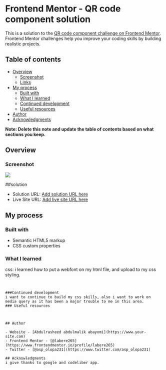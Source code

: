 # Frontend Mentor - QR code component solution

This is a solution to the [QR code component challenge on Frontend Mentor](https://www.frontendmentor.io/challenges/qr-code-component-iux_sIO_H). Frontend Mentor challenges help you improve your coding skills by building realistic projects. 

## Table of contents

- [Overview](#overview)
  - [Screenshot](#screenshot)
  - [Links](#links)
- [My process](#my-process)
  - [Built with](#built-with)
  - [What I learned](#what-i-learned)
  - [Continued development](#continued-development)
  - [Useful resources](#useful-resources)
- [Author](#author)
- [Acknowledgments](#acknowledgments)

**Note: Delete this note and update the table of contents based on what sections you keep.**

## Overview

### Screenshot

![](./screenshot.jpg)

##solution
- Solution URL: [Add solution URL here](https://your-solution-url.com)
- Live Site URL: [Add live site URL here](https://your-live-site-url.com)

## My process

### Built with

- Semantic HTML5 markup
- CSS custom properties


### What I learned
css: i learned how to put a webfont on my html file, and upload to my css styling.
```


###Continued development
i want to continue to build my css skills, also i want to work on media query as it has been a major trouble to me in this area. 
### Useful resources



## Author

- Website - [Abdulrasheed abdulmalik abayomi](https://www.your-site.com)
- Frontend Mentor - [@labere265](https://www.frontendmentor.io/profile/labere265)
- Twitter - [@asp_olopa231](https://www.twitter.com/asp_olopa231)

## Acknowledgments
i give thanks to google and codeliber app.